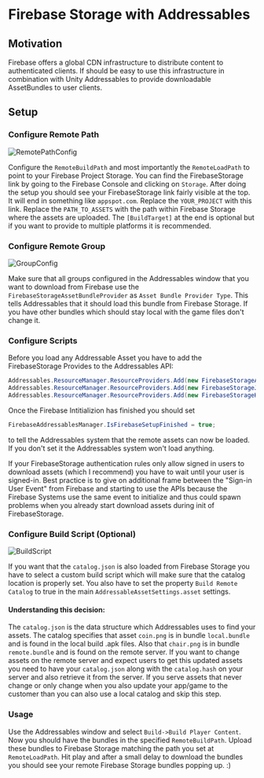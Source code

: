# Firebase Storage with Addressables

## Motivation

Firebase offers a global CDN infrastructure to distribute content to authenticated clients. If should be easy to use this infrastructure in combination with Unity Addressables to provide downloadable AssetBundles to user clients.

## Setup

### Configure Remote Path

![RemotePathConfig](https://gitlab.com/robinbird-studios/misc/readme-assets/raw/master/firebase-tools/RemovePathConfig.png?inline=false)

Configure the `RemoteBuildPath` and most importantly the `RemoteLoadPath` to point to your Firebase Project Storage. You can find the FirebaseStorage link by going to the Firebase Console and clicking on `Storage`. After doing the setup you should see your FirebaseStorage link fairly visible at the top. It will end in something like `appspot.com`. Replace the `YOUR_PROJECT` with this link.
Replace the `PATH_TO_ASSETS` with the path within Firebase Storage where the assets are uploaded. The `[BuildTarget]` at the end is optional but if you want to provide to multiple platforms it is recommended.

### Configure Remote Group

![GroupConfig](https://gitlab.com/robinbird-studios/misc/readme-assets/raw/master/firebase-tools/GroupConfiguration.png?inline=false)

Make sure that all groups configured in the Addressables window that you want to download from Firebase use the `FirebaseStorageAssetBundleProvider` as `Asset Bundle Provider Type`. This tells Addressables that it should load this bundle from Firebase Storage. If you have other bundles which should stay local with the game files don't change it.

### Configure Scripts

Before you load any Addressable Asset you have to add the FirebaseStorage Provides to the Addressables API:

``` csharp
Addressables.ResourceManager.ResourceProviders.Add(new FirebaseStorageAssetBundleProvider());
Addressables.ResourceManager.ResourceProviders.Add(new FirebaseStorageJsonAssetProvider());
Addressables.ResourceManager.ResourceProviders.Add(new FirebaseStorageHashProvider());
```

Once the Firebase Intitializion has finished you should set 
``` csharp
FirebaseAddressablesManager.IsFirebaseSetupFinished = true;
```
to tell the Addressables system that the remote assets can now be loaded. If you don't set it the Addressables system won't load anything.


If your FirebaseStorage authentication rules only allow signed in users to download assets (which I recommend) you have to wait until your user is signed-in. Best practice is to give on additional frame between the "Sign-in User Event" from Firebase and starting to use the APIs because the Firebase Systems use the same event to initialize and thus could spawn problems when you already start download assets during init of FirebaseStorage.


### Configure Build Script (Optional)

![BuildScript](https://gitlab.com/robinbird-studios/misc/readme-assets/raw/master/firebase-tools/BuildScriptSelection.png?inline=false)

If you want that the `catalog.json` is also loaded from Firebase Storage you have to select a custom build script which will make sure that the catalog location is properly set.
You also have to set the property `Build Remote Catalog` to true in the main `AddressableAssetSettings.asset` settings.

#### Understanding this decision:

The `catalog.json` is the data structure which Addressables uses to find your assets. The catalog specifies that asset `coin.png` is in bundle `local.bundle` and is found in the local build .apk files. Also that `chair.png` is in bundle `remote.bundle` and is found on the remote server.
If you want to change assets on the remote server and expect users to get this updated assets you need to have your `catalog.json` along with the `catalog.hash` on your server and also retrieve it from the server.
If you serve assets that never change or only change when you also update your app/game to the customer than you can also use a local catalog and skip this step.


### Usage

Use the Addressables window and select `Build->Build Player Content`. Now you should have the bundles in the specified `RemoteBuildPath`. Upload these bundles to Firebase Storage matching the path you set at `RemoteLoadPath`. Hit play and after a small delay to download the bundles you should see your remote Firebase Storage bundles popping up. :)